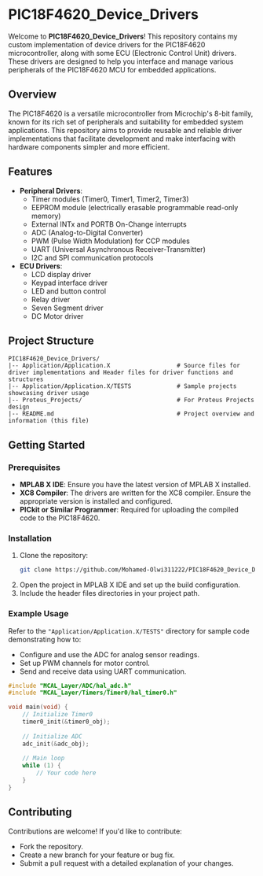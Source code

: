 # PIC18F4620_Device_Drivers

Welcome to **PIC18F4620_Device_Drivers**! This repository contains my custom implementation of device drivers for the PIC18F4620 microcontroller, along with some ECU (Electronic Control Unit) drivers. These drivers are designed to help you interface and manage various peripherals of the PIC18F4620 MCU for embedded applications.

## Overview

The PIC18F4620 is a versatile microcontroller from Microchip's 8-bit family, known for its rich set of peripherals and suitability for embedded system applications. This repository aims to provide reusable and reliable driver implementations that facilitate development and make interfacing with hardware components simpler and more efficient.

## Features
- **Peripheral Drivers**:
  - Timer modules (Timer0, Timer1, Timer2, Timer3)
  - EEPROM module (electrically erasable programmable read-only memory)
  - External INTx and PORTB On-Change interrupts
  - ADC (Analog-to-Digital Converter)
  - PWM (Pulse Width Modulation) for CCP modules
  - UART (Universal Asynchronous Receiver-Transmitter)
  - I2C and SPI communication protocols
- **ECU Drivers**:
  - LCD display driver
  - Keypad interface driver
  - LED and button control
  - Relay driver
  - Seven Segment driver
  - DC Motor driver

## Project Structure

```
PIC18F4620_Device_Drivers/
|-- Application/Application.X                   # Source files for driver implementations and Header files for driver functions and structures
|-- Application/Application.X/TESTS             # Sample projects showcasing driver usage
|-- Proteus_Projects/                           # For Proteus Projects design
|-- README.md                                   # Project overview and information (this file)
```

## Getting Started

### Prerequisites
- **MPLAB X IDE**: Ensure you have the latest version of MPLAB X installed.
- **XC8 Compiler**: The drivers are written for the XC8 compiler. Ensure the appropriate version is installed and configured.
- **PICkit or Similar Programmer**: Required for uploading the compiled code to the PIC18F4620.

### Installation
1. Clone the repository:
   ```bash
   git clone https://github.com/Mohamed-Olwi311222/PIC18F4620_Device_Drivers.git
   ```
2. Open the project in MPLAB X IDE and set up the build configuration.
3. Include the header files directories in your project path.

### Example Usage
Refer to the `"Application/Application.X/TESTS"` directory for sample code demonstrating how to:
- Configure and use the ADC for analog sensor readings.
- Set up PWM channels for motor control.
- Send and receive data using UART communication.

```c
#include "MCAL_Layer/ADC/hal_adc.h"
#include "MCAL_Layer/Timers/Timer0/hal_timer0.h"

void main(void) {
    // Initialize Timer0
    timer0_init(&timer0_obj);
    
    // Initialize ADC
    adc_init(&adc_obj);
    
    // Main loop
    while (1) {
        // Your code here
    }
}
```

## Contributing
Contributions are welcome! If you'd like to contribute:
- Fork the repository.
- Create a new branch for your feature or bug fix.
- Submit a pull request with a detailed explanation of your changes.